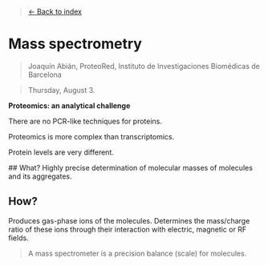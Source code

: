 > [<- Back to index](README.md)

# Mass spectrometry

> Joaquín Abián, ProteoRed, Instituto de Investigaciones Biomédicas de Barcelona

> Thursday, August 3.

**Proteomics: an analytical challenge**

There are no PCR-like techniques for proteins.

Proteomics is more complex than transcriptomics.

Protein levels are very different.

## What?
Highly precise determination of molecular masses of molecules and its aggregates.

## How?
Produces gas-phase ions of the molecules. Determines the mass/charge ratio of these ions through their interaction with electric, magnetic or RF fields.

> A mass spectrometer is a precision balance (scale) for molecules.
